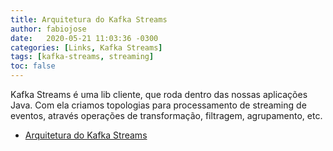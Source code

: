 ```yaml
---
title: Arquitetura do Kafka Streams
author: fabiojose
date:   2020-05-21 11:03:36 -0300
categories: [Links, Kafka Streams]
tags: [kafka-streams, streaming]
toc: false
---
```


Kafka Streams é uma lib cliente, que roda dentro das nossas aplicações Java. Com ela criamos topologias para processamento de streaming de eventos, através operações de transformação, filtragem, agrupamento, etc.

- [Arquitetura do Kafka Streams](https://kafka.apache.org/25/documentation/streams/architecture)